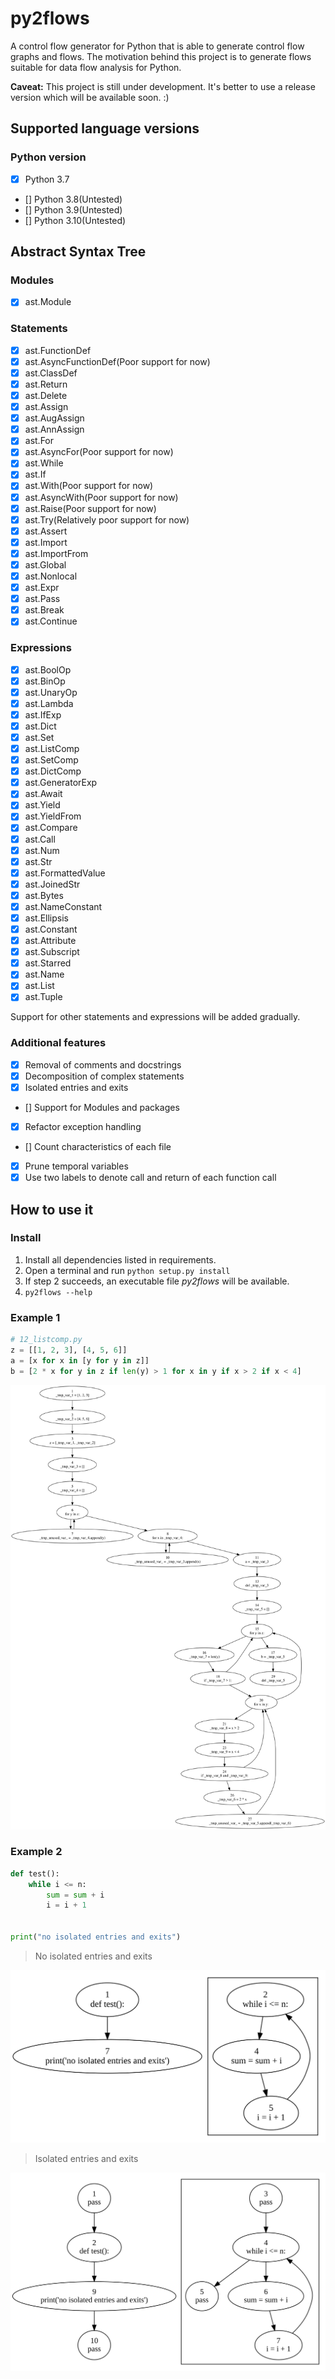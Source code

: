 # py2flows

A control flow generator for Python that is able to generate control flow graphs and flows. The motivation behind this
project is to generate flows suitable for data flow analysis for Python.

**Caveat:** This project is still under development. It's better to use a release version which will be available
soon. :)

## Supported language versions

### Python version

- [x] Python 3.7
- [] Python 3.8(Untested)
- [] Python 3.9(Untested)
- [] Python 3.10(Untested)

## Abstract Syntax Tree

### Modules

- [x] ast.Module

### Statements

- [x] ast.FunctionDef
- [x] ast.AsyncFunctionDef(Poor support for now)
- [x] ast.ClassDef
- [x] ast.Return
- [x] ast.Delete
- [x] ast.Assign
- [x] ast.AugAssign
- [x] ast.AnnAssign
- [x] ast.For
- [x] ast.AsyncFor(Poor support for now)
- [x] ast.While
- [x] ast.If
- [x] ast.With(Poor support for now)
- [x] ast.AsyncWith(Poor support for now)
- [x] ast.Raise(Poor support for now)
- [x] ast.Try(Relatively poor support for now)
- [x] ast.Assert
- [x] ast.Import
- [x] ast.ImportFrom
- [x] ast.Global
- [x] ast.Nonlocal
- [x] ast.Expr
- [x] ast.Pass
- [x] ast.Break
- [x] ast.Continue

### Expressions

- [x] ast.BoolOp
- [x] ast.BinOp
- [x] ast.UnaryOp
- [x] ast.Lambda
- [x] ast.IfExp
- [x] ast.Dict
- [x] ast.Set
- [x] ast.ListComp
- [x] ast.SetComp
- [x] ast.DictComp
- [x] ast.GeneratorExp
- [x] ast.Await
- [x] ast.Yield
- [x] ast.YieldFrom
- [x] ast.Compare
- [x] ast.Call
- [x] ast.Num
- [x] ast.Str
- [x] ast.FormattedValue
- [x] ast.JoinedStr
- [x] ast.Bytes
- [x] ast.NameConstant
- [x] ast.Ellipsis
- [x] ast.Constant
- [x] ast.Attribute
- [x] ast.Subscript
- [x] ast.Starred
- [x] ast.Name
- [x] ast.List
- [x] ast.Tuple

Support for other statements and expressions will be added gradually.

### Additional features

- [x] Removal of comments and docstrings
- [x] Decomposition of complex statements
- [x] Isolated entries and exits
- [] Support for Modules and packages
- [x] Refactor exception handling
- [] Count characteristics of each file
- [x] Prune temporal variables
- [x] Use two labels to denote call and return of each function call

## How to use it

### Install

1. Install all dependencies listed in requirements.
2. Open a terminal and run `python setup.py install`
3. If step 2 succeeds, an executable file *py2flows* will be available.
4. `py2flows --help`

### Example 1

```python
# 12_listcomp.py
z = [[1, 2, 3], [4, 5, 6]]
a = [x for x in [y for y in z]]
b = [2 * x for y in z if len(y) > 1 for x in y if x > 2 if x < 4]
```

![Example](images/12_listcomp.svg)

### Example 2

```python
def test():
    while i <= n:
        sum = sum + i
        i = i + 1


print("no isolated entries and exits")
```

> No isolated entries and exits

![No isolated entries and exits](images/noiso.svg)

> Isolated entries and exits

![Isolated entries and exits](images/iso.svg)
